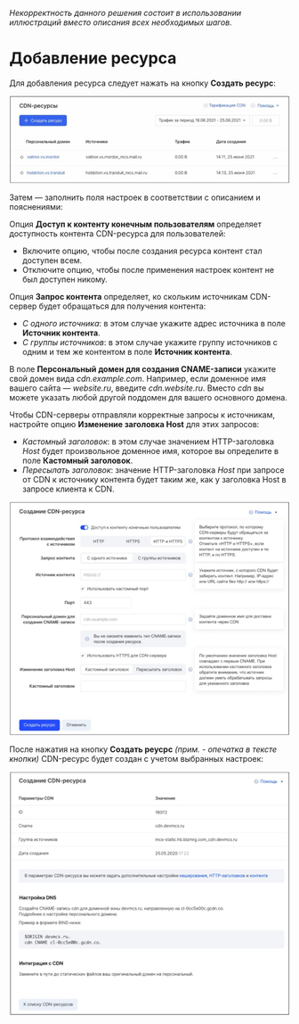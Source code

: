 _Некорректность данного решения состоит в использовании иллюстраций вместо описания всех необходимых шагов._

# Добавление ресурса

Для добавления ресурса следует нажать на кнопку **Создать ресурс**:

![Resource initialization](resources/initialization.jpg)

Затем — заполнить поля настроек в соответствии с описанием и пояснениями:

Опция **Доступ к контенту конечным пользователям** определяет доступность контента CDN-ресурса для пользователей:

- Включите опцию, чтобы после создания ресурса контент стал доступен всем.
- Отключите опцию, чтобы после применения настроек контент не был доступен никому.

Опция **Запрос контента** определяет, ко скольким источникам CDN-сервер будет обращаться для получения контента:

- _С одного источника_: в этом случае укажите адрес источника в поле **Источник контента**.
- _С группы источников_: в этом случае укажите группу источников с одним и тем же контентом в поле **Источник контента**.

В поле **Персональный домен для создания CNAME-записи** укажите свой домен вида _cdn.example.com_. Например, если доменное имя вашего сайта — _website.ru_, введите _cdn.website.ru_. Вместо _cdn_ вы можете указать любой другой поддомен для вашего основного домена.

Чтобы CDN-серверы отправляли корректные запросы к источникам, настройте опцию **Изменение заголовка Host** для этих запросов:

- _Кастомный заголовок_: в этом случае значением HTTP-заголовка _Host_ будет произвольное доменное имя, которое вы определите в поле **Кастомный заголовок**.
- _Пересылать заголовок_: значение HTTP-заголовка _Host_ при запросе от CDN к источнику контента будет таким же, как у заголовка Host в запросе клиента к CDN.

![Resource configuration](resources/configuration.jpg)

После нажатия на кнопку **Создать реусрс** _(прим. - опечатка в тексте кнопки)_ CDN-ресурс будет создан с учетом выбранных настроек:

![Created resource](resources/result.jpg)
